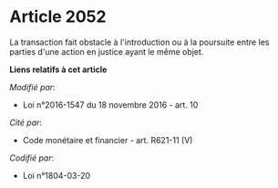 # Article 2052

La transaction fait obstacle à l'introduction ou à la poursuite entre les parties d'une action en justice ayant le même
objet.

**Liens relatifs à cet article**

_Modifié par_:

  - Loi n°2016-1547 du 18 novembre 2016 - art. 10

_Cité par_:

  - Code monétaire et financier - art. R621-11 (V)

_Codifié par_:

  - Loi n°1804-03-20
